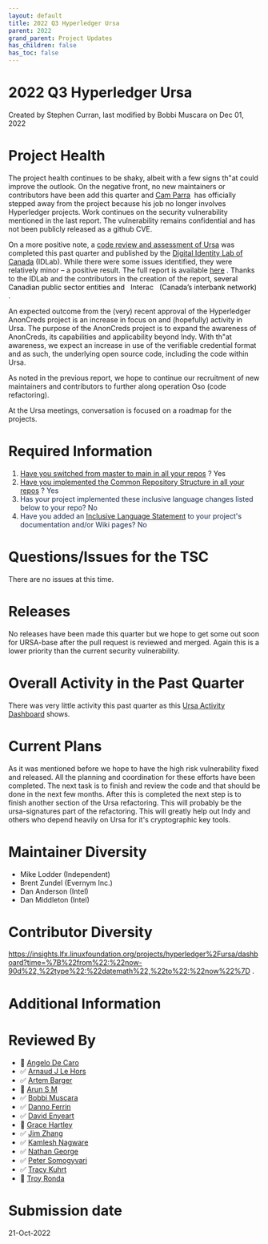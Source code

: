 ```yaml
---
layout: default
title: 2022 Q3 Hyperledger Ursa
parent: 2022
grand_parent: Project Updates
has_children: false
has_toc: false
---
```


# 2022 Q3 Hyperledger Ursa

Created by Stephen Curran, last modified by Bobbi Muscara on Dec 01, 2022

# Project Health

The project health continues to be shaky, albeit with a few signs th"at could improve the outlook. On the negative front, no new maintainers or
contributors have been add this quarter and
<a href="https://wiki.hyperledger.org/display/~cam-parra" class="confluence-userlink user-mention" data-username="cam-parra" data-linked-resource-id="6422973" data-linked-resource-version="1" data-linked-resource-type="userinfo" data-base-url="https://wiki.hyperledger.org">Cam Parra</a>  has
officially stepped away from the project because his job no longer
involves Hyperledger projects. Work continues on the security
vulnerability mentioned in the last report. The vulnerability remains
confidential and has not been publicly released as a github CVE.

On a more positive note, a
<a href="https://www.idlab.org/en/hyperledger-ursa-code-review/" class="external-link" rel="nofollow">code review and assessment of
Ursa</a> was completed this past quarter and published by the
<a href="https://www.idlab.org/en/" class="external-link" rel="nofollow">Digital Identity Lab of Canada</a> (IDLab). While there
were some issues identified, they were relatively minor – a positive
result. The full report is available <a href="https://www.idlab.org/wp-content/uploads/2022/05/URSA-IDLab-Code-Review.pdf" class="external-link" rel="nofollow">here</a> . Thanks to the IDLab and
the contributors in the creation of the report, <span style="color: rgb(10,10,10);">several Canadian public sector entities
and   </span> <a href="https://www.interac.ca/en/" class="external-link" rel="nofollow" style="text-decoration: none;">Interac</a> <span style="color: rgb(10,10,10);">   (Canada’s interbank network) </span>.

An expected outcome from the (very) recent approval of the Hyperledger
AnonCreds project is an increase in focus on and (hopefully) activity in
Ursa. The purpose of the AnonCreds project is to expand the awareness of
AnonCreds, its capabilities and applicability beyond Indy. With th"at awareness, we expect an increase in use of the verifiable credential
format and as such, the underlying open source code, including the code
within Ursa.

As noted in the previous report, we hope to continue our recruitment of
new maintainers and contributors to further along operation Oso (code
refactoring).

At the Ursa meetings, conversation is focused on a roadmap for the
projects.

# Required Information

1.  <span style="color: rgb(68,68,68);"> <a href="https://wiki.hyperledger.org/display/TSC/Projects+have+two+quarters+to+comply+with+common+repo+structure?focusedCommentId=41591637#comment-41591637" rel="nofollow">Have you switched from master to main in all your
repos</a> </span> <span style="letter-spacing: 0.0px;">? Yes</span>
2.  <span class="placeholder-inline-tasks" style="color: rgb(23,43,77);text-decoration: none;"> <span style="color: rgb(68,68,68);">
<a href="https://tsc.hyperledger.org/repository-structure.html" class="external-link" rel="nofollow">Have you implemented the Common
Repository Structure in all your repos</a> </span> </span> <span style="color: rgb(23,43,77);text-decoration: none;">? Yes</span>
3.  <span style="color: rgb(23,43,77);text-decoration: none;"> <span style="color: rgb(23,43,77);">Has your project implemented these
inclusive language changes listed below to your repo? No </span></span>
4.  <span style="color: rgb(23,43,77);text-decoration: none;"> <span style="color: rgb(23,43,77);">Have you added an <a href="https://wiki.hyperledger.org/display/TSC/Inclusive+Language+Example" rel="nofollow">Inclusive Language Statement</a> to your project's
documentation and/or Wiki pages? No</span> </span>

# Questions/Issues for the TSC

There are no issues at this time.

# Releases

No releases have been made this quarter but we hope to get some out soon
for URSA-base after the pull request is reviewed and merged. Again this
is a lower priority than the current security vulnerability.

# Overall Activity in the Past Quarter

There was very little activity this past quarter as this <a href="https://insights.lfx.linuxfoundation.org/projects/hyperledger%2Fursa/dashboard;subTab=technical?time=%7B%22from%22:%222022-07-01T07:00:00.000Z%22,%22type%22:%22absolute%22,%22to%22:%222022-09-30T23:59:59.999Z%22%7D" class="external-link" rel="nofollow">Ursa Activity Dashboard</a> shows. 

# Current Plans

As it was mentioned before we hope to have the high risk vulnerability
fixed and released. All the planning and coordination for these efforts
have been completed. The next task is to finish and review the code and
that should be done in the next few months. After this is completed the
next step is to finish another section of the Ursa refactoring. This
will probably be the ursa-signatures part of the refactoring. This will
greatly help out Indy and others who depend heavily on Ursa for it's
cryptographic key tools.

# Maintainer Diversity



-   Mike Lodder (Independent)
-   Brent Zundel (Evernym Inc.)
-   Dan Anderson (Intel)
-   Dan Middleton (Intel)

# Contributor Diversity

<a href="https://insights.lfx.linuxfoundation.org/projects/hyperledger%2Fursa/dashboard?time=%7B%22from%22:%22now-90d%22,%22type%22:%22datemath%22,%22to%22:%22now%22%7D" class="external-link" rel="nofollow" style="text-decoration: none;">https://insights.lfx.linuxfoundation.org/projects/hyperledger%2Fursa/dashboard?time=%7B%22from%22:%22now-90d%22,%22type%22:%22datemath%22,%22to%22:%22now%22%7D</a>
.  

# Additional Information



# Reviewed By

-   🔲 <span class="placeholder-inline-tasks">
<a href="https://wiki.hyperledger.org/display/~angelo.decaro" class="confluence-userlink user-mention" data-username="angelo.decaro" data-linked-resource-id="16327529" data-linked-resource-version="1" data-linked-resource-type="userinfo" data-base-url="https://wiki.hyperledger.org">Angelo De Caro</a></span>
-   ✅ <span class="placeholder-inline-tasks">
<a href="https://wiki.hyperledger.org/display/~lehors" class="confluence-userlink user-mention" data-username="lehors" data-linked-resource-id="2394240" data-linked-resource-version="1" data-linked-resource-type="userinfo" data-base-url="https://wiki.hyperledger.org">Arnaud J Le Hors</a></span>
-   ✅ <span class="placeholder-inline-tasks">
<a href="https://wiki.hyperledger.org/display/~C0rWin" class="confluence-userlink user-mention" data-username="C0rWin" data-linked-resource-id="13865321" data-linked-resource-version="1" data-linked-resource-type="userinfo" data-base-url="https://wiki.hyperledger.org">Artem Barger</a></span>
-   🔲 <span class="placeholder-inline-tasks">
<a href="https://wiki.hyperledger.org/display/~arsulegai" class="confluence-userlink user-mention" data-username="arsulegai" data-linked-resource-id="6427759" data-linked-resource-version="2" data-linked-resource-type="userinfo" data-base-url="https://wiki.hyperledger.org">Arun S M</a> </span>
-   ✅ <span class="placeholder-inline-tasks">
<a href="https://wiki.hyperledger.org/display/~Bobbijn" class="confluence-userlink user-mention" data-username="Bobbijn" data-linked-resource-id="2393198" data-linked-resource-version="2" data-linked-resource-type="userinfo" data-base-url="https://wiki.hyperledger.org">Bobbi Muscara</a></span>
-   ✅ <span class="placeholder-inline-tasks">
<a href="https://wiki.hyperledger.org/display/~shemnon" class="confluence-userlink user-mention" data-username="shemnon" data-linked-resource-id="20022118" data-linked-resource-version="2" data-linked-resource-type="userinfo" data-base-url="https://wiki.hyperledger.org">Danno Ferrin</a>  </span>
-   ✅ <span class="placeholder-inline-tasks">
<a href="https://wiki.hyperledger.org/display/~denyeart" class="confluence-userlink user-mention" data-username="denyeart" data-linked-resource-id="2392864" data-linked-resource-version="1" data-linked-resource-type="userinfo" data-base-url="https://wiki.hyperledger.org">David Enyeart</a></span>
-   🔲 <span class="placeholder-inline-tasks">
<a href="https://wiki.hyperledger.org/display/~grace.hartley" class="confluence-userlink user-mention" data-username="grace.hartley" data-linked-resource-id="16324128" data-linked-resource-version="1" data-linked-resource-type="userinfo" data-base-url="https://wiki.hyperledger.org">Grace Hartley</a></span>
-   ✅ <span class="placeholder-inline-tasks">
<a href="https://wiki.hyperledger.org/display/~jimthematrix" class="confluence-userlink user-mention" data-username="jimthematrix" data-linked-resource-id="58854075" data-linked-resource-version="1" data-linked-resource-type="userinfo" data-base-url="https://wiki.hyperledger.org">Jim Zhang</a> </span>
-   ✅ <span class="placeholder-inline-tasks">
<a href="https://wiki.hyperledger.org/display/~knagware9" class="confluence-userlink user-mention" data-username="knagware9" data-linked-resource-id="2393468" data-linked-resource-version="1" data-linked-resource-type="userinfo" data-base-url="https://wiki.hyperledger.org">Kamlesh Nagware</a></span>
-   ✅ <span class="placeholder-inline-tasks">
<a href="https://wiki.hyperledger.org/display/~nage" class="confluence-userlink user-mention" data-username="nage" data-linked-resource-id="2393038" data-linked-resource-version="1" data-linked-resource-type="userinfo" data-base-url="https://wiki.hyperledger.org">Nathan George</a></span>
-   ✅ <span class="placeholder-inline-tasks">
<a href="https://wiki.hyperledger.org/display/~gl7doqu97svck56tzyjzzhxj" class="confluence-userlink user-mention" data-username="gl7doqu97svck56tzyjzzhxj" data-linked-resource-id="24779271" data-linked-resource-version="1" data-linked-resource-type="userinfo" data-base-url="https://wiki.hyperledger.org">Peter Somogyvari</a></span>
-   ✅ <span class="placeholder-inline-tasks">
<a href="https://wiki.hyperledger.org/display/~tkuhrt" class="confluence-userlink user-mention" data-username="tkuhrt" data-linked-resource-id="1180151" data-linked-resource-version="2" data-linked-resource-type="userinfo" data-base-url="https://wiki.hyperledger.org">Tracy Kuhrt</a> </span>
-   🔲 <span class="placeholder-inline-tasks">
<a href="https://wiki.hyperledger.org/display/~troyronda" class="confluence-userlink user-mention" data-username="troyronda" data-linked-resource-id="9110618" data-linked-resource-version="2" data-linked-resource-type="userinfo" data-base-url="https://wiki.hyperledger.org">Troy Ronda</a> </span>

# <span class="placeholder-inline-tasks">Submission date </span>

<span class="placeholder-inline-tasks"> 21-Oct-2022 </span>






